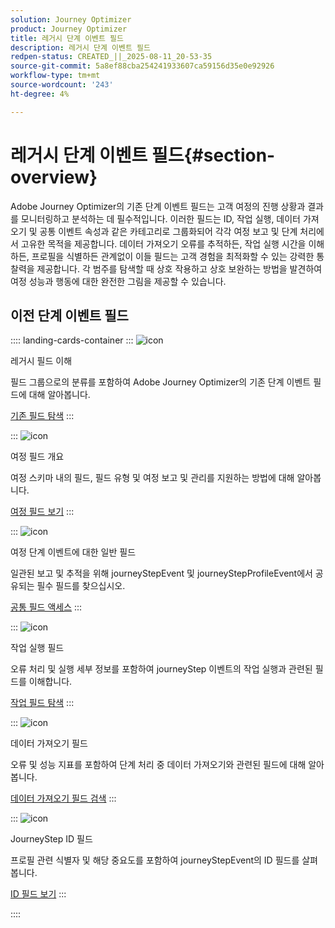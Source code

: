 ```yaml
---
solution: Journey Optimizer
product: Journey Optimizer
title: 레거시 단계 이벤트 필드
description: 레거시 단계 이벤트 필드
redpen-status: CREATED_||_2025-08-11_20-53-35
source-git-commit: 5a8ef88cba254241933607ca59156d35e0e92926
workflow-type: tm+mt
source-wordcount: '243'
ht-degree: 4%

---
```



# 레거시 단계 이벤트 필드{#section-overview}

Adobe Journey Optimizer의 기존 단계 이벤트 필드는 고객 여정의 진행 상황과 결과를 모니터링하고 분석하는 데 필수적입니다. 이러한 필드는 ID, 작업 실행, 데이터 가져오기 및 공통 이벤트 속성과 같은 카테고리로 그룹화되어 각각 여정 보고 및 단계 처리에서 고유한 목적을 제공합니다. 데이터 가져오기 오류를 추적하든, 작업 실행 시간을 이해하든, 프로필을 식별하든 관계없이 이들 필드는 고객 경험을 최적화할 수 있는 강력한 통찰력을 제공합니다. 각 범주를 탐색할 때 상호 작용하고 상호 보완하는 방법을 발견하여 여정 성능과 행동에 대한 완전한 그림을 제공할 수 있습니다.

## 이전 단계 이벤트 필드

:::: landing-cards-container
:::
![icon](https://cdn.experienceleague.adobe.com/icons/book.svg)

레거시 필드 이해

필드 그룹으로의 분류를 포함하여 Adobe Journey Optimizer의 기존 단계 이벤트 필드에 대해 알아봅니다.

[기존 필드 탐색](../using/reports/sharing-legacy-fields.md)
:::

:::
![icon](https://cdn.experienceleague.adobe.com/icons/chart-line.svg)

여정 필드 개요

여정 스키마 내의 필드, 필드 유형 및 여정 보고 및 관리를 지원하는 방법에 대해 알아봅니다.

[여정 필드 보기](../using/reports/sharing-journey-fields.md)
:::

:::
![icon](https://cdn.experienceleague.adobe.com/icons/list-check.svg)

여정 단계 이벤트에 대한 일반 필드

일관된 보고 및 추적을 위해 journeyStepEvent 및 journeyStepProfileEvent에서 공유되는 필수 필드를 찾으십시오.

[공통 필드 액세스](../using/reports/sharing-common-fields.md)
:::

:::
![icon](https://cdn.experienceleague.adobe.com/icons/gear.svg)

작업 실행 필드

오류 처리 및 실행 세부 정보를 포함하여 journeyStep 이벤트의 작업 실행과 관련된 필드를 이해합니다.

[작업 필드 탐색](../using/reports/sharing-execution-fields.md)
:::

:::
![icon](https://cdn.experienceleague.adobe.com/icons/code-branch.svg)

데이터 가져오기 필드

오류 및 성능 지표를 포함하여 단계 처리 중 데이터 가져오기와 관련된 필드에 대해 알아봅니다.

[데이터 가져오기 필드 검색](../using/reports/sharing-fetch-fields.md)
:::

:::
![icon](https://cdn.experienceleague.adobe.com/icons/bullseye.svg)

JourneyStep ID 필드

프로필 관련 식별자 및 해당 중요도를 포함하여 journeyStepEvent의 ID 필드를 살펴봅니다.

[ID 필드 보기](../using/reports/sharing-identity-fields.md)
:::

::::
